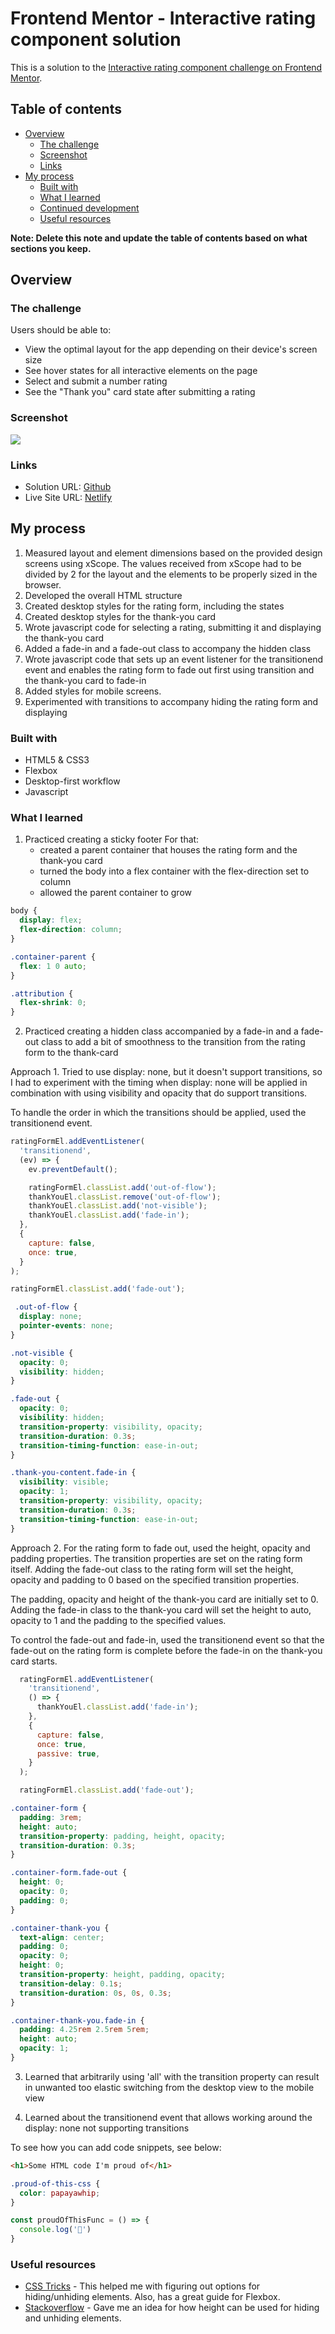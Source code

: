 # Frontend Mentor - Interactive rating component solution

This is a solution to the [Interactive rating component challenge on Frontend Mentor](https://www.frontendmentor.io/challenges/interactive-rating-component-koxpeBUmI).

## Table of contents

- [Overview](#overview)
  - [The challenge](#the-challenge)
  - [Screenshot](#screenshot)
  - [Links](#links)
- [My process](#my-process)
  - [Built with](#built-with)
  - [What I learned](#what-i-learned)
  - [Continued development](#continued-development)
  - [Useful resources](#useful-resources)

**Note: Delete this note and update the table of contents based on what sections you keep.**

## Overview

### The challenge

Users should be able to:

- View the optimal layout for the app depending on their device's screen size
- See hover states for all interactive elements on the page
- Select and submit a number rating
- See the "Thank you" card state after submitting a rating

### Screenshot

![](design/screenshot.png)

### Links

- Solution URL: [Github](https://github.com/roman-usov/interactive-rating)
- Live Site URL: [Netlify](https://ru-interactive-rating.netlify.app/)

## My process

1. Measured layout and element dimensions based on the provided design screens using xScope. The values received from xScope had to be divided by 2 for the layout and the elements to be properly sized in the browser.
2. Developed the overall HTML structure
3. Created desktop styles for the rating form, including the states
4. Created desktop styles for the thank-you card
5. Wrote javascript code for selecting a rating, submitting it and displaying the thank-you card
6. Added a fade-in and a fade-out class to accompany the hidden class
7. Wrote javascript code that sets up an event listener for the transitionend event and enables the rating form to fade out first using transition and the thank-you card to fade-in
8. Added styles for mobile screens.
9. Experimented with transitions to accompany hiding the rating form and displaying

### Built with

- HTML5 & CSS3
- Flexbox
- Desktop-first workflow
- Javascript

### What I learned

1. Practiced creating a sticky footer
   For that:
   - created a parent container that houses the rating form and the thank-you card
   - turned the body into a flex container with the flex-direction set to column
   - allowed the parent container to grow

```css
body {
  display: flex;
  flex-direction: column;
}

.container-parent {
  flex: 1 0 auto;
}

.attribution {
  flex-shrink: 0;
}
```

2. Practiced creating a hidden class accompanied by a fade-in and a fade-out class to add a bit of smoothness to the transition from the rating form to the thank-card

Approach 1. Tried to use display: none, but it doesn't support transitions, so I had to experiment with the timing when display: none will be applied in combination with using visibility and opacity that do support transitions.

To handle the order in which the transitions should be applied, used the transitionend event.

```js
ratingFormEl.addEventListener(
  'transitionend',
  (ev) => {
    ev.preventDefault();

    ratingFormEl.classList.add('out-of-flow');
    thankYouEl.classList.remove('out-of-flow');
    thankYouEl.classList.add('not-visible');
    thankYouEl.classList.add('fade-in');
  },
  {
    capture: false,
    once: true,
  }
);

ratingFormEl.classList.add('fade-out');
```

```css
 .out-of-flow {
  display: none;
  pointer-events: none;
}

.not-visible {
  opacity: 0;
  visibility: hidden;
}

.fade-out {
  opacity: 0;
  visibility: hidden;
  transition-property: visibility, opacity;
  transition-duration: 0.3s;
  transition-timing-function: ease-in-out;
}

.thank-you-content.fade-in {
  visibility: visible;
  opacity: 1;
  transition-property: visibility, opacity;
  transition-duration: 0.3s;
  transition-timing-function: ease-in-out;
}
```
Approach 2. For the rating form to fade out, used the height, opacity and padding properties. The transition properties are set on the rating form itself.
Adding the fade-out class to the rating form will set the height, opacity and padding to 0 based on the specified transition properties.

The padding, opacity and height of the thank-you card are initially set to 0. Adding the fade-in class to the thank-you card will set the height to auto, opacity to 1 and the padding to the specified values.

To control the fade-out and fade-in, used the transitionend event so that the fade-out on the rating form is complete before the fade-in on the thank-you card starts.

```js
  ratingFormEl.addEventListener(
    'transitionend',
    () => {
      thankYouEl.classList.add('fade-in');
    },
    {
      capture: false,
      once: true,
      passive: true,
    }
  );

  ratingFormEl.classList.add('fade-out');
```
```css
.container-form {
  padding: 3rem;
  height: auto;
  transition-property: padding, height, opacity;
  transition-duration: 0.3s;
}

.container-form.fade-out {
  height: 0;
  opacity: 0;
  padding: 0;
}

.container-thank-you {
  text-align: center;
  padding: 0;
  opacity: 0;
  height: 0;
  transition-property: height, padding, opacity;
  transition-delay: 0.1s;
  transition-duration: 0s, 0s, 0.3s;
}

.container-thank-you.fade-in {
  padding: 4.25rem 2.5rem 5rem;
  height: auto;
  opacity: 1;
}
```


3. Learned that arbitrarily using 'all' with the transition property can result in unwanted too elastic switching from the desktop view to the mobile view

4. Learned about the transitionend event that allows working around the display: none not supporting transitions

To see how you can add code snippets, see below:

```html
<h1>Some HTML code I'm proud of</h1>
```
```css
.proud-of-this-css {
  color: papayawhip;
}
```
```js
const proudOfThisFunc = () => {
  console.log('🎉')
}
```

### Useful resources

- [CSS Tricks](https://www.css-tricks.com) - This helped me with figuring out options for hiding/unhiding elements. Also, has a great guide for Flexbox.
- [Stackoverflow](https://stackoverflow.com/questions/3331353/transitions-on-the-css-display-property) - Gave me an idea for how height can be used for hiding and unhiding elements.

